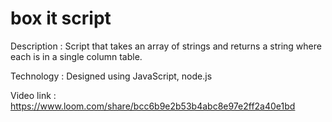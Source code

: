 # box it script

Description : Script that takes an array of strings and returns a string where each is in a single column table.

Technology  : Designed using JavaScript, node.js

Video link  : https://www.loom.com/share/bcc6b9e2b53b4abc8e97e2ff2a40e1bd

